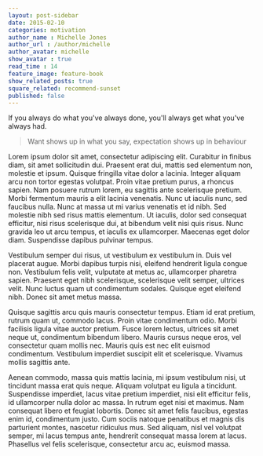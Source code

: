 ```yaml
---
layout: post-sidebar
date: 2015-02-10
categories: motivation
author_name : Michelle Jones
author_url : /author/michelle
author_avatar: michelle
show_avatar : true
read_time : 14
feature_image: feature-book
show_related_posts: true
square_related: recommend-sunset
published: false
---
```


If you always do what you've always done, you'll always get what you've always had.

> Want shows up in what you say, expectation shows up in behaviour

Lorem ipsum dolor sit amet, consectetur adipiscing elit. Curabitur in finibus diam, sit amet sollicitudin dui. Praesent erat dui, mattis sed elementum non, molestie et ipsum. Quisque fringilla vitae dolor a lacinia. Integer aliquam arcu non tortor egestas volutpat. Proin vitae pretium purus, a rhoncus sapien. Nam posuere rutrum lorem, eu sagittis ante scelerisque pretium. Morbi fermentum mauris a elit lacinia venenatis. Nunc ut iaculis nunc, sed faucibus nulla. Nunc at massa ut mi varius venenatis et id nibh. Sed molestie nibh sed risus mattis elementum. Ut iaculis, dolor sed consequat efficitur, nisi risus scelerisque dui, at bibendum velit nisi quis risus. Nunc gravida leo ut arcu tempus, et iaculis ex ullamcorper. Maecenas eget dolor diam. Suspendisse dapibus pulvinar tempus.

Vestibulum semper dui risus, ut vestibulum ex vestibulum in. Duis vel placerat augue. Morbi dapibus turpis nisi, eleifend hendrerit ligula congue non. Vestibulum felis velit, vulputate at metus ac, ullamcorper pharetra sapien. Praesent eget nibh scelerisque, scelerisque velit semper, ultrices velit. Nunc luctus quam ut condimentum sodales. Quisque eget eleifend nibh. Donec sit amet metus massa.

Quisque sagittis arcu quis mauris consectetur tempus. Etiam id erat pretium, rutrum quam ut, commodo lacus. Proin vitae condimentum odio. Morbi facilisis ligula vitae auctor pretium. Fusce lorem lectus, ultrices sit amet neque ut, condimentum bibendum libero. Mauris cursus neque eros, vel consectetur quam mollis nec. Mauris quis est nec elit euismod condimentum. Vestibulum imperdiet suscipit elit et scelerisque. Vivamus mollis sagittis ante.

Aenean commodo, massa quis mattis lacinia, mi ipsum vestibulum nisi, ut tincidunt massa erat quis neque. Aliquam volutpat eu ligula a tincidunt. Suspendisse imperdiet, lacus vitae pretium imperdiet, nisi elit efficitur felis, id ullamcorper nulla dolor ac massa. In rutrum eget nisi et maximus. Nam consequat libero et feugiat lobortis. Donec sit amet felis faucibus, egestas enim id, condimentum justo. Cum sociis natoque penatibus et magnis dis parturient montes, nascetur ridiculus mus. Sed aliquam, nisl vel volutpat semper, mi lacus tempus ante, hendrerit consequat massa lorem at lacus. Phasellus vel felis scelerisque, consectetur arcu ac, euismod massa.